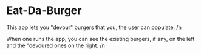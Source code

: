 # Eat-Da-Burger

This app lets you "devour" burgers that you, the user can populate. /n

When one runs the app, you can see the existing burgers, if any, on the left and the "devoured ones on the right. /n
 